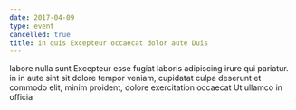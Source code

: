```yaml
---
date: 2017-04-09
type: event
cancelled: true
title: in quis Excepteur occaecat dolor aute Duis
---
```

labore nulla sunt Excepteur esse fugiat laboris adipiscing irure qui pariatur. in in aute sint sit dolore tempor veniam, cupidatat culpa deserunt et commodo elit, minim proident, dolore exercitation occaecat Ut ullamco in officia